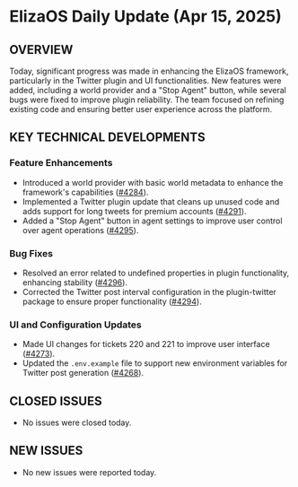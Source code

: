 # ElizaOS Daily Update (Apr 15, 2025)

## OVERVIEW 
Today, significant progress was made in enhancing the ElizaOS framework, particularly in the Twitter plugin and UI functionalities. New features were added, including a world provider and a "Stop Agent" button, while several bugs were fixed to improve plugin reliability. The team focused on refining existing code and ensuring better user experience across the platform.

## KEY TECHNICAL DEVELOPMENTS

### Feature Enhancements
- Introduced a world provider with basic world metadata to enhance the framework's capabilities ([#4284](https://github.com/elizaos/eliza/pull/4284)).
- Implemented a Twitter plugin update that cleans up unused code and adds support for long tweets for premium accounts ([#4291](https://github.com/elizaos/eliza/pull/4291)).
- Added a "Stop Agent" button in agent settings to improve user control over agent operations ([#4295](https://github.com/elizaos/eliza/pull/4295)).

### Bug Fixes
- Resolved an error related to undefined properties in plugin functionality, enhancing stability ([#4296](https://github.com/elizaos/eliza/pull/4296)).
- Corrected the Twitter post interval configuration in the plugin-twitter package to ensure proper functionality ([#4294](https://github.com/elizaos/eliza/pull/4294)).

### UI and Configuration Updates
- Made UI changes for tickets 220 and 221 to improve user interface ([#4273](https://github.com/elizaos/eliza/pull/4273)).
- Updated the `.env.example` file to support new environment variables for Twitter post generation ([#4268](https://github.com/elizaos/eliza/pull/4268)).

## CLOSED ISSUES
- No issues were closed today.

## NEW ISSUES
- No new issues were reported today.